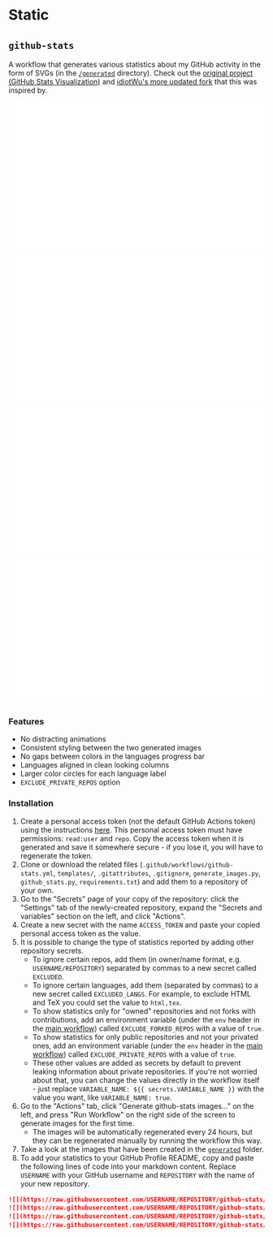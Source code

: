 # Static

## `github-stats`

A workflow that generates various statistics about my GitHub activity in the form of SVGs (in the [`/generated`](/generated) directory). Check out the [original project (GitHub Stats Visualization)](https://github.com/jstrieb/github-stats) and [idiotWu's more updated fork](https://github.com/idiotWu/stats) that this was inspired by.

![](https://raw.githubusercontent.com/uncenter/static/github-stats/overview.svg#gh-dark-mode-only)
![](https://raw.githubusercontent.com/uncenter/static/github-stats/languages.svg#gh-dark-mode-only)
![](https://raw.githubusercontent.com/uncenter/static/github-stats/overview.svg#gh-light-mode-only)
![](https://raw.githubusercontent.com/uncenter/static/github-stats/languages.svg#gh-light-mode-only)

### Features

-   No distracting animations
-   Consistent styling between the two generated images
-   No gaps between colors in the languages progress bar
-   Languages aligned in clean looking columns
-   Larger color circles for each language label
-   `EXCLUDE_PRIVATE_REPOS` option

### Installation

<!-- TODO: Add details and screenshots -->

1. Create a personal access token (not the default GitHub Actions token) using the instructions [here](https://docs.github.com/en/github/authenticating-to-github/creating-a-personal-access-token). This personal access token must have permissions: `read:user` and `repo`. Copy the access token when it is generated and save it somewhere secure - if you lose it, you will have to regenerate the token.
2. Clone or download the related files (`.github/workflows/github-stats.yml`, `templates/`, `.gitattributes`, `.gitignore`, `generate_images.py`, `github_stats.py`, `requirements.txt`) and add them to a repository of your own.
3. Go to the "Secrets" page of your copy of the repository: click the "Settings" tab of the newly-created repository, expand the "Secrets and variables" section on the left, and click "Actions".
4. Create a new secret with the name `ACCESS_TOKEN` and paste your copied personal access token as the value.
5. It is possible to change the type of statistics reported by adding other repository secrets.
    - To ignore certain repos, add them (in owner/name format, e.g. `USERNAME/REPOSITORY`) separated by commas to a new secret called `EXCLUDED`.
    - To ignore certain languages, add them (separated by commas) to a new secret called `EXCLUDED_LANGS`. For example, to exclude HTML and TeX you could set the value to `html,tex`.
    - To show statistics only for "owned" repositories and not forks with contributions, add an environment variable (under the `env` header in the [main workflow](https://github.com/uncenter/static/blob/main/.github/workflows/github-stats.yml)) called `EXCLUDE_FORKED_REPOS` with a value of `true`.
    - To show statistics for only public repositories and not your privated ones, add an environment variable (under the `env` header in the [main workflow](https://github.com/uncenter/static/blob/main/.github/workflows/github-stats.yml)) called `EXCLUDE_PRIVATE_REPOS` with a value of `true`.
    - These other values are added as secrets by default to prevent leaking information about private repositories. If you're not worried about that, you can change the values directly in the workflow itself - just replace `VARIABLE_NAME: ${{ secrets.VARIABLE_NAME }}` with the value you want, like `VARIABLE_NAME: true`.
6. Go to the "Actions" tab, click "Generate github-stats images..." on the left, and press "Run Workflow" on the right side of the screen to generate images for the first time.
    - The images will be automatically regenerated every 24 hours, but they can be regenerated manually by running the workflow this way.
7. Take a look at the images that have been created in the [`generated`](generated) folder.
8. To add your statistics to your GitHub Profile README, copy and paste the following lines of code into your markdown content. Replace `USERNAME` with your GitHub username and `REPOSITORY` with the name of your new repository.

```md
![](https://raw.githubusercontent.com/USERNAME/REPOSITORY/github-stats/overview.svg#gh-dark-mode-only)
![](https://raw.githubusercontent.com/USERNAME/REPOSITORY/github-stats/languages.svg#gh-dark-mode-only)
![](https://raw.githubusercontent.com/USERNAME/REPOSITORY/github-stats/overview.svg#gh-light-mode-only)
![](https://raw.githubusercontent.com/USERNAME/REPOSITORY/github-stats/languages.svg#gh-light-mode-only)
```
